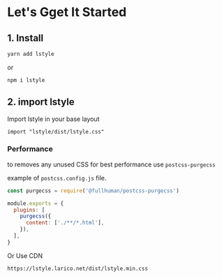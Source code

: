 # Let's Gget It Started

## 1. Install

```bash
yarn add lstyle
```

or

```bash
npm i lstyle
```

## 2. import lstyle

Import lstyle in your base layout

```
import "lstyle/dist/lstyle.css"
```

### Performance

to removes any unused CSS for best performance use `postcss-purgecss`

example of `postcss.config.js` file.

```js
const purgecss = require('@fullhuman/postcss-purgecss')

module.exports = {
  plugins: [
    purgecss({
      content: ['./**/*.html'],
    }),
  ],
}
```

Or Use CDN

```bash
https://lstyle.larico.net/dist/lstyle.min.css

```

<!-- See [options](config.md). -->
